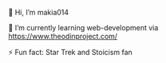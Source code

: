 👋 Hi, I’m makia014

🌱 I’m currently learning web-development via https://www.theodinproject.com/


⚡ Fun fact: Star Trek and Stoicism fan
<!--
- 👀 I’m interested in 
- 💞️ I’m looking to collaborate on 
- 📫 How to reach me:
- 😄 Pronouns:  --> 

<!---
makia014/makia014 is a ✨ special ✨ repository because its `README.md` (this file) appears on your GitHub profile.
You can click the Preview link to take a look at your changes.
--->

